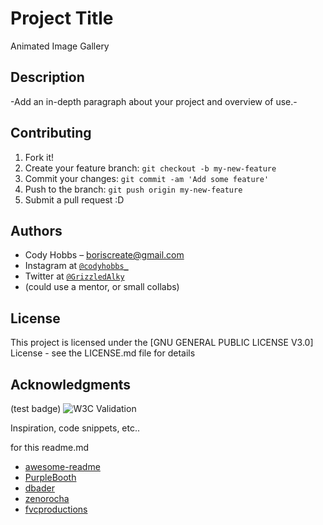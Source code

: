 
# Project Title

Animated Image Gallery

## Description

-Add an in-depth paragraph about your project and overview of use.-

## Contributing
1. Fork it!
2. Create your feature branch: `git checkout -b my-new-feature`
3. Commit your changes: `git commit -am 'Add some feature'`
4. Push to the branch: `git push origin my-new-feature`
5. Submit a pull request :D

## Authors

- Cody Hobbs – boriscreate@gmail.com
- Instagram at <a href="https://www.instagram.com/codyhobbs_/" target="_blank">`@codyhobbs_`</a>
- Twitter at <a href="https://twitter.com/GrizzledAlky" target="_blank">`@GrizzledAlky`</a>
- (could use a mentor, or small collabs)

## License

This project is licensed under the [GNU GENERAL PUBLIC LICENSE V3.0] License - see the LICENSE.md file for details

## Acknowledgments

(test badge)
![W3C Validation](https://img.shields.io/w3c-validation/html?targetUrl=https%3A%2F%2Fvalidator.w3.org%2Fnu%2F%23textarea)

Inspiration, code snippets, etc..

for this readme.md
-  [awesome-readme](https://github.com/matiassingers/awesome-readme)
-  [PurpleBooth](https://gist.github.com/PurpleBooth/109311bb0361f32d87a2)
-  [dbader](https://github.com/dbader/readme-template)
-  [zenorocha](https://gist.github.com/zenorocha/4526327)
-  [fvcproductions](https://gist.github.com/fvcproductions/1bfc2d4aecb01a834b46)
